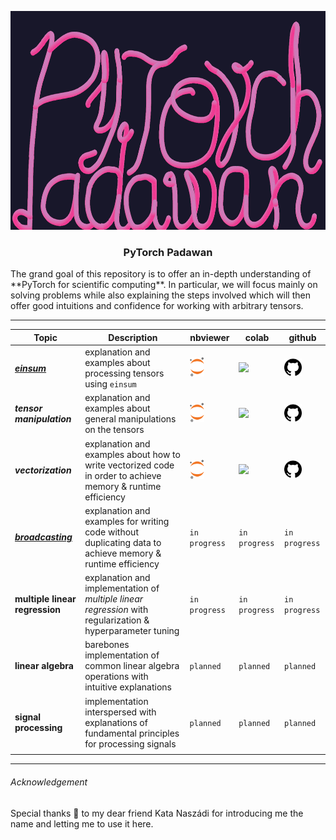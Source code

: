 <p align="center">
    <img src="./pixels/padawan-gimp.png" width="720" height="350">
</p>

<h3><p align="center">PyTorch Padawan</p></h3>
The grand goal of this repository is to offer an in-depth understanding of  **PyTorch for scientific computing**. In particular, we will focus mainly on solving problems while also explaining the steps involved which will then offer good intuitions and confidence for working with arbitrary tensors.

--------



| Topic                                                        | Description                                                  | nbviewer                                                     | colab                                                        | github                                                       |
| ------------------------------------------------------------ | ------------------------------------------------------------ | ------------------------------------------------------------ | ------------------------------------------------------------ | ------------------------------------------------------------ |
| [***einsum***](https://github.com/kmario23/PyTorch-Padawan/tree/master/einsum) | explanation and examples about processing tensors using `einsum` | <a href="https://nbviewer.jupyter.org/github/kmario23/PyTorch-Padawan/blob/master/einsum/pytorch-einsum.ipynb"><img src="https://github.com/kmario23/PyTorch-Padawan/blob/master/pixels/jupyter-logo-orangebody-greayplanets.svg" height="31"></a> | <a href="https://colab.research.google.com/github/kmario23/PyTorch-Padawan/blob/master/einsum/pytorch-einsum.ipynb"><img src="https://github.com/kmario23/PyTorch-Padawan/blob/master/pixels/colab-favicon.ico" height="31"></a> | <a href="https://github.com/kmario23/PyTorch-Padawan/blob/master/einsum"> <img src="https://github.com/kmario23/PyTorch-Padawan/blob/master/pixels/github-octocat.svg" height="28"></a> |
| ***tensor manipulation***                                    | explanation and examples about general manipulations on the tensors | <a href="https://nbviewer.jupyter.org/github/kmario23/PyTorch-Padawan/blob/master/processing-tensors.ipynb"><img src="https://github.com/kmario23/PyTorch-Padawan/blob/master/pixels/jupyter-logo-orangebody-greayplanets.svg" height="31"></a> | <a href="https://colab.research.google.com/github/kmario23/PyTorch-Padawan/blob/master/processing-tensors.ipynb"><img src="https://github.com/kmario23/PyTorch-Padawan/blob/master/pixels/colab-favicon.ico" height="31"></a> | <a href="https://github.com/kmario23/PyTorch-Padawan/blob/master/processing-tensors.ipynb"><img src="https://github.com/kmario23/PyTorch-Padawan/blob/master/pixels/github-octocat.svg" height="28"></a> |
| ***vectorization***                                          | explanation and examples about how to write vectorized code in order to achieve memory & runtime efficiency | <a href="https://nbviewer.jupyter.org/github/kmario23/PyTorch-Padawan/blob/master/vectorization.ipynb"><img src="https://github.com/kmario23/PyTorch-Padawan/blob/master/pixels/jupyter-logo-orangebody-greayplanets.svg" height="31"></a> | <a href="https://colab.research.google.com/github/kmario23/PyTorch-Padawan/blob/master/vectorization.ipynb"><img src="https://github.com/kmario23/PyTorch-Padawan/blob/master/pixels/colab-favicon.ico" height="31"></a> | <a href="https://github.com/kmario23/PyTorch-Padawan/blob/master/vectorization.ipynb"><img src="https://github.com/kmario23/PyTorch-Padawan/blob/master/pixels/github-octocat.svg" height="28"></a> |
| [***broadcasting***](https://github.com/kmario23/PyTorch-Padawan/tree/master/broadcasting) | explanation and examples for writing code without duplicating data to achieve memory & runtime efficiency | `in progress`                                                | `in progress`                                                | `in progress`                                                |
| **multiple linear regression**                               | explanation and implementation of *multiple linear regression* with regularization & hyperparameter tuning | `in progress`                                                | `in progress`                                                | `in progress`                                                |
| **linear algebra**                                           | barebones implementation of common linear algebra operations with intuitive explanations | `planned`                                                    | `planned`                                                    | `planned`                                                    |
| **signal processing**                                        | implementation interspersed with explanations of fundamental principles for processing signals | `planned`                                                    | `planned`                                                    | `planned`                                                    |
|                                                              |                                                              |                                                              |                                                              |                                                              |

----------

###### Acknowledgement

Special thanks :pray: to my dear friend Kata Naszádi for introducing me the name and letting me to use it here.